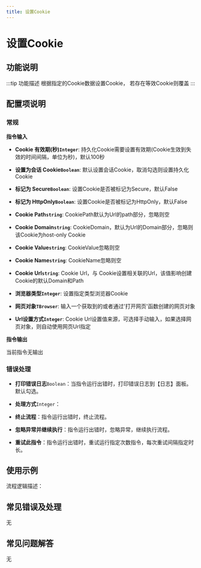 ```yaml
---
title: 设置Cookie
---
```


# 设置Cookie

## 功能说明

:::tip 功能描述
根据指定的Cookie数据设置Cookie， 若存在等效Cookie则覆盖
:::

## 配置项说明

### 常规

**指令输入**

- **Cookie 有效期(秒)`Integer`**: 持久化Cookie需要设置有效期(Cookie生效到失效的时间间隔，单位为秒)，默认100秒

- **设置为会话 Cookie`Boolean`**: 默认设置会话Cookie，取消勾选则设置持久化Cookie

- **标记为 Secure`Boolean`**: 设置Cookie是否被标记为Secure，默认False

- **标记为 HttpOnly`Boolean`**: 设置Cookie是否被标记为HttpOnly，默认False

- **Cookie Path`string`**: CookiePath默认为Url的path部分，忽略则空

- **Cookie Domain`string`**: CookieDomain，默认为Url的Domain部分，忽略则该Cookie为host-only Cookie

- **Cookie Value`string`**: CookieValue忽略则空

- **Cookie Name`string`**: CookieName忽略则空

- **Cookie Url`string`**: Cookie Url，与 Cookie设置相关联的Url，该值影响创建Cookie的默认Domain和Path

- **浏览器类型`Integer`**: 设置指定类型浏览器Cookie

- **网页对象`TBrowser`**: 输入一个获取到的或者通过'打开网页'函数创建的网页对象

- **Url设置方式`Integer`**: Cookie Url设置值来源，可选择手动输入，如果选择网页对象，则自动使用网页Url指定


**指令输出**

当前指令无输出

### 错误处理

- **打印错误日志**`Boolean`：当指令运行出错时，打印错误日志到【日志】面板。默认勾选。

- **处理方式**`Integer`：

 - **终止流程**：指令运行出错时，终止流程。

 - **忽略异常并继续执行**：指令运行出错时，忽略异常，继续执行流程。

 - **重试此指令**：指令运行出错时，重试运行指定次数指令，每次重试间隔指定时长。

## 使用示例

流程逻辑描述：

## 常见错误及处理

无

## 常见问题解答

无

